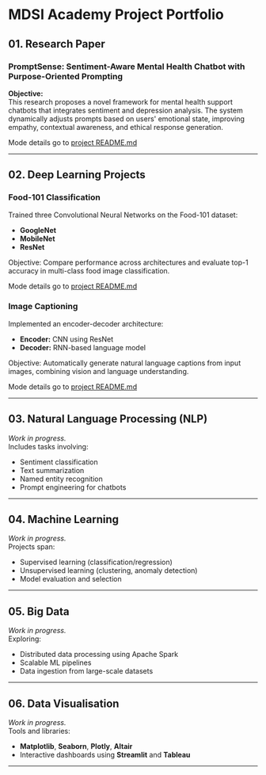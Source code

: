 
# MDSI Academy Project Portfolio

## 01. Research Paper

### **PromptSense: Sentiment-Aware Mental Health Chatbot with Purpose-Oriented Prompting**

**Objective:**  
This research proposes a novel framework for mental health support chatbots that integrates sentiment and depression analysis. The system dynamically adjusts prompts based on users' emotional state, improving empathy, contextual awareness, and ethical response generation.

Mode details go to [project README.md](research_promptsense_README.md)

---

## 02. Deep Learning Projects

### **Food-101 Classification**  
Trained three Convolutional Neural Networks on the Food-101 dataset:  
- **GoogleNet**  
- **MobileNet**  
- **ResNet**

Objective: Compare performance across architectures and evaluate top-1 accuracy in multi-class food image classification.

Mode details go to [project README.md](dl_food101_README.md)

### **Image Captioning**  
Implemented an encoder-decoder architecture:
- **Encoder:** CNN using ResNet
- **Decoder:** RNN-based language model

Objective: Automatically generate natural language captions from input images, combining vision and language understanding.

Mode details go to [project README.md](dl_image_cap_README.md)

---

## 03. Natural Language Processing (NLP)

_Work in progress._  
Includes tasks involving:
- Sentiment classification  
- Text summarization  
- Named entity recognition  
- Prompt engineering for chatbots  

---

## 04. Machine Learning

_Work in progress._  
Projects span:
- Supervised learning (classification/regression)
- Unsupervised learning (clustering, anomaly detection)
- Model evaluation and selection

---

## 05. Big Data

_Work in progress._  
Exploring:
- Distributed data processing using Apache Spark
- Scalable ML pipelines
- Data ingestion from large-scale datasets

---

## 06. Data Visualisation

_Work in progress._  
Tools and libraries:
- **Matplotlib**, **Seaborn**, **Plotly**, **Altair**
- Interactive dashboards using **Streamlit** and **Tableau**

---


